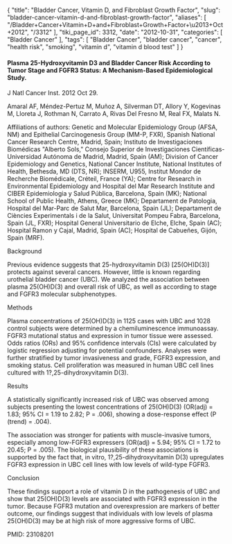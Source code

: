 {
    "title": "Bladder Cancer, Vitamin D, and Fibroblast Growth Factor",
    "slug": "bladder-cancer-vitamin-d-and-fibroblast-growth-factor",
    "aliases": [
        "/Bladder+Cancer+Vitamin+D+and+Fibroblast+Growth+Factor+\u2013+Oct+2012",
        "/3312"
    ],
    "tiki_page_id": 3312,
    "date": "2012-10-31",
    "categories": [
        "Bladder Cancer"
    ],
    "tags": [
        "Bladder Cancer",
        "bladder cancer",
        "cancer",
        "health risk",
        "smoking",
        "vitamin d",
        "vitamin d blood test"
    ]
}


#### Plasma 25-Hydroxyvitamin D3 and Bladder Cancer Risk According to Tumor Stage and FGFR3 Status: A Mechanism-Based Epidemiological Study.

J Natl Cancer Inst. 2012 Oct 29.

Amaral AF, Méndez-Pertuz M, Muñoz A, Silverman DT, Allory Y, Kogevinas M, Lloreta J, Rothman N, Carrato A, Rivas Del Fresno M, Real FX, Malats N.

Affiliations of authors: Genetic and Molecular Epidemiology Group (AFSA, NM) and Epithelial Carcinogenesis Group (MM-P, FXR), Spanish National Cancer Research Centre, Madrid, Spain; Instituto de Investigaciones Biomédicas "Alberto Sols," Consejo Superior de Investigaciones Científicas-Universidad Autónoma de Madrid, Madrid, Spain (AM); Division of Cancer Epidemiology and Genetics, National Cancer Institute, National Institutes of Health, Bethesda, MD (DTS, NR); INSERM, U955, Institut Mondor de Recherche Biomédicale, Créteil, France (YA); Centre for Research in Environmental Epidemiology and Hospital del Mar Research Institute and CIBER Epidemiologia y Salud Pública, Barcelona, Spain (MK); National School of Public Health, Athens, Greece (MK); Departament de Patologia, Hospital del Mar-Parc de Salut Mar, Barcelona, Spain (JL); Departament de Ciències Experimentals i de la Salut, Universitat Pompeu Fabra, Barcelona, Spain (JL, FXR); Hospital General Universitario de Elche, Elche, Spain (AC); Hospital Ramon y Cajal, Madrid, Spain (AC); Hospital de Cabueñes, Gijón, Spain (MRF).

Background

Previous evidence suggests that 25-hydroxyvitamin D(3) <span>[25(OH)D(3)]</span> protects against several cancers. However, little is known regarding urothelial bladder cancer (UBC). We analyzed the association between plasma 25(OH)D(3) and overall risk of UBC, as well as according to stage and FGFR3 molecular subphenotypes.

Methods

Plasma concentrations of 25(OH)D(3) in 1125 cases with UBC and 1028 control subjects were determined by a chemiluminescence immunoassay. FGFR3 mutational status and expression in tumor tissue were assessed. Odds ratios (ORs) and 95% confidence intervals (CIs) were calculated by logistic regression adjusting for potential confounders. Analyses were further stratified by tumor invasiveness and grade, FGFR3 expression, and smoking status. Cell proliferation was measured in human UBC cell lines cultured with 1?,25-dihydroxyvitamin D(3). 

Results

A statistically significantly increased risk of UBC was observed among subjects presenting the lowest concentrations of 25(OH)D(3) (OR(adj) = 1.83; 95% CI = 1.19 to 2.82; P = .006), showing a dose-response effect (P (trend) = .004). 

The association was stronger for patients with muscle-invasive tumors, especially among low-FGFR3 expressers (OR(adj) = 5.94; 95% CI = 1.72 to 20.45; P = .005). The biological plausibility of these associations is supported by the fact that, in vitro, 1?,25-dihydroxyvitamin D(3) upregulates FGFR3 expression in UBC cell lines with low levels of wild-type FGFR3.

Conclusion

These findings support a role of vitamin D in the pathogenesis of UBC and show that 25(OH)D(3) levels are associated with FGFR3 expression in the tumor. Because FGFR3 mutation and overexpression are markers of better outcome, our findings suggest that individuals with low levels of plasma 25(OH)D(3) may be at high risk of more aggressive forms of UBC.

PMID: 23108201